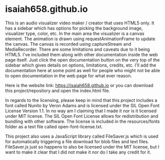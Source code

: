 # isaiah658.github.io

This is an audio visualizer video maker / creator that uses HTML5 only. It has a sidebar which has options for picking the background image, visualizer type, color, etc. In the main area the visualizer is a canvas element. The animation is drawn using requestAnimationFrame to update the canvas. The canvas is recorded using captureStream and MediaRecorder. There are some limitations and caveats due to it being HTML5. I've included them along with other documentation inside the web page itself. Just click the open documentation button on the very top of the sidebar which gives details on options, limitations, credits, etc. I'll add the documentation here at some point as well for people who might not be able to open documentation in the web page for what ever reason.

Here is the website link: https://isaiah658.github.io or you can download this project/repository and open the index.html file.

In regards to the licensing, please keep in mind that this project includes a font called Nunito by Veron Adams and is licensed under the SIL Open Font License Version 1.1. In no way am I claiming that I made it nor is it licensed under MIT license. The SIL Open Font License allows for redistribution and bundling with other software. The license is included in the resources/fonts folder as a text file called open-font-license.txt.

This project also uses a JavaScript library called FileSaver.js which is used for automatically triggering a file download for blob files and text files. FileSaver.js just so happens to also be licensed under the MIT license, but I want to make it clear that I did not make it nor do I take any credit for it.
